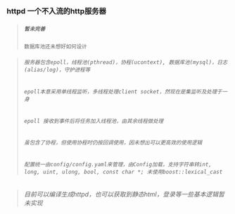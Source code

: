 ### httpd 一个不入流的http服务器

> ##### `暂未完善`
> `数据库池还未想好如何设计`

> ###### `服务器包含epoll，线程池(pthread)，协程(ucontext), 数据库池(mysql)，日志(alias/log)，守护进程等`
> ###### `epoll本意采用单线程监听，多线程处理client socket，然现在是集监听及处理于一身`
> ###### `epoll 接收到事件后将任务加入线程池，由其余线程做处理`
> ###### `虽包含了协程，但使用协程时仍按回调使用，因未想出可以更高效的使用逻辑`
> ###### `配置统一由config/config.yaml来管理，由Config加载，支持字符串转int, long, uint, ulong, bool, const char *; 未使用boost::lexical_cast`

> ###### 目前可以编译生成httpd，也可以获取到静态html，登录等一些基本逻辑暂未实现